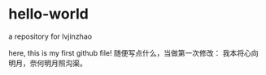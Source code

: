 # hello-world
a repository for lvjinzhao

here, this is my first github file!
随便写点什么，当做第一次修改：
我本将心向明月，奈何明月照沟渠。

